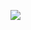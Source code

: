 ![](https://www.nta.go.jp/tmp/29f1a9f0-fecd-4ab8-8bc5-6766f5cb52df/images/015048c19f4bcf7aff9df20369d8471eba53c2c79102e2e37123b2ae0db0a5bc.jpg)